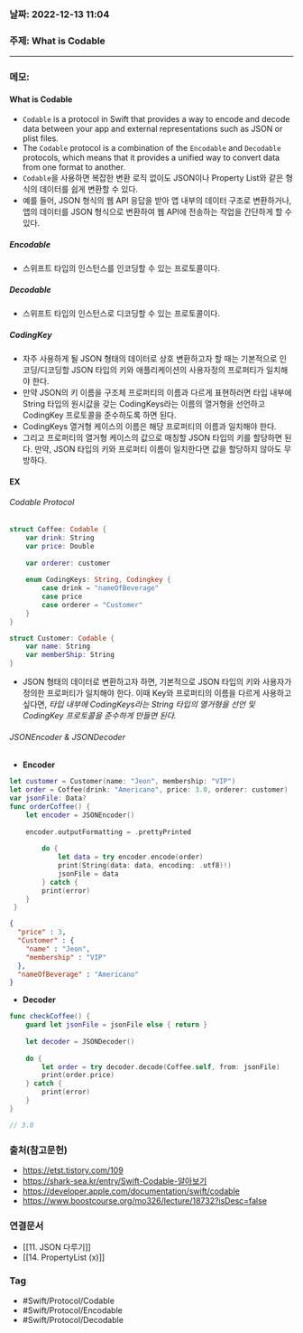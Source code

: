 ### 날짜: 2022-12-13 11:04

### 주제: What is Codable
---
### 메모: 
#### What is Codable
- `Codable` is a protocol in Swift that provides a way to encode and decode data between your app and external representations such as JSON or plist files.
- The `Codable` protocol is a combination of the `Encodable` and `Decodable` protocols, which means that it provides a unified way to convert data from one format to another.
- `Codable`을 사용하면 복잡한 변환 로직 없이도 JSON이나 Property List와 같은 형식의 데이터를 쉽게 변환할 수 있다. 
- 예를 들어, JSON 형식의 웹 API 응답을 받아 앱 내부의 데이터 구조로 변환하거나, 앱의 데이터를 JSON 형식으로 변환하여 웹 API에 전송하는 작업을 간단하게 할 수 있다. 
##### Encodable
- 스위프트 타입의 인스턴스를 인코딩할 수 있는 프로토콜이다. 
##### Decodable 
- 스위프트 타입의 인스턴스로 디코딩할 수 있는 프로토콜이다. 
##### CodingKey 
- 자주 사용하게 될 JSON 형태의 데이터로 상호 변환하고자 할 때는 기본적으로 인코딩/디코딩할 JSON 타입의 키와 애플리케이션의 사용자정의 프로퍼티가 일치해야 한다. 
- 만약 JSON의 키 이름을 구조체 프로퍼티의 이름과 다르게 표현하러면 타입 내부에 String 타입의 원시값을 갖는 CodingKeys라는 이름의 열거형을 선언하고 CodingKey 프로토콜을 준수하도록 하면 된다. 
- CodingKeys 열거형 케이스의 이름은 해당 프로퍼티의 이름과 일치해야 한다. 
- 그리고 프로퍼티의 열거형 케이스의 값으로 매칭할 JSON 타입의 키를 할당하면 된다. 만약, JSON 타입의 키와 프로퍼티 이름이 일치한다면 값을 할당하지 않아도 무방하다. 
#### EX
###### Codable Protocol
~~~ swift 
struct Coffee: Codable { 
	var drink: String
	var price: Double
	
	var orderer: customer
	
	enum CodingKeys: String, Codingkey { 
		case drink = "nameOfBeverage"
		case price 
		case orderer = "Customer"
	}
}

struct Customer: Codable { 
	var name: String
	var memberShip: String 
}
~~~
- JSON 형태의 데이터로 변환하고자 하면, 기본적으로 JSON 타입의 키와 사용자가 정의한 프로퍼티가 일치해야 한다. 이때 Key와 프로퍼티의 이름을 다르게 사용하고 싶다면, *타입 내부에 CodingKeys라는 String 타입의 열거형을 선언 및 CodingKey 프로토콜을 준수하게 만들면 된다.*
###### JSONEncoder & JSONDecoder 
- **Encoder**
~~~ swift 
let customer = Customer(name: "Jeon", membership: "VIP")
let order = Coffee(drink: "Americano", price: 3.0, orderer: customer)
var jsonFile: Data?
func orderCoffee() { 
	let encoder = JSONEncoder() 
	
	encoder.outputFormatting = .prettyPrinted 
	
		do { 
			let data = try encoder.encode(order)
			print(String(data: data, encoding: .utf8)!) 
			jsonFile = data 
		} catch { 
		print(error) 
	}
 }
~~~
~~~ JSON
{
  "price" : 3,
  "Customer" : {
    "name" : "Jeon",
    "membership" : "VIP"
  },
  "nameOfBeverage" : "Americano"
}
~~~
- **Decoder**
~~~ swift
func checkCoffee() { 
	guard let jsonFile = jsonFile else { return }
	
	let decoder = JSONDecoder()
	
	do { 
		let order = try decoder.decode(Coffee.self, from: jsonFile)
		print(order.price)
	} catch { 
		print(error)
	}
}

// 3.0
~~~

### 출처(참고문헌) 
- https://etst.tistory.com/109
- https://shark-sea.kr/entry/Swift-Codable-알아보기
- https://developer.apple.com/documentation/swift/codable
- https://www.boostcourse.org/mo326/lecture/18732?isDesc=false

### 연결문서 
- [[11. JSON 다루기]]
- [[14. PropertyList (x)]]

### Tag
- #Swift/Protocol/Codable
- #Swift/Protocol/Encodable
- #Swift/Protocol/Decodable